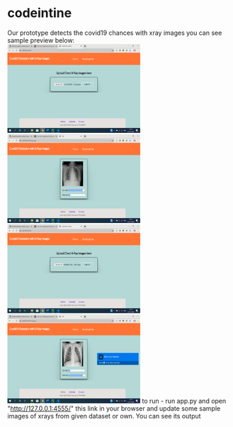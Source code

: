 # codeintine
Our prototype detects the covid19 chances with xray images
you can see sample preview below:
<br>
<img src="sample/2.png" width="300" height="200"/>
<img src="sample/1.png" width="300" height="200"/>
<br>
<img src="sample/4.png" width="300" height="200"/>
<img src="sample/3.png" width="300" height="200"/>
to run - run app.py and open "http://127.0.0.1:4555/" this link in your browser and update some sample images of xrays from given dataset or own. You can see its output
